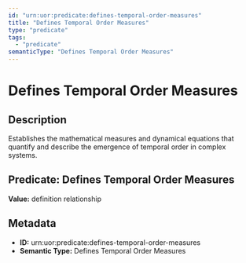 ```yaml
---
id: "urn:uor:predicate:defines-temporal-order-measures"
title: "Defines Temporal Order Measures"
type: "predicate"
tags:
  - "predicate"
semanticType: "Defines Temporal Order Measures"
---
```


# Defines Temporal Order Measures

## Description

Establishes the mathematical measures and dynamical equations that quantify and describe the emergence of temporal order in complex systems.

## Predicate: Defines Temporal Order Measures

**Value:** definition relationship

## Metadata

- **ID:** urn:uor:predicate:defines-temporal-order-measures
- **Semantic Type:** Defines Temporal Order Measures
